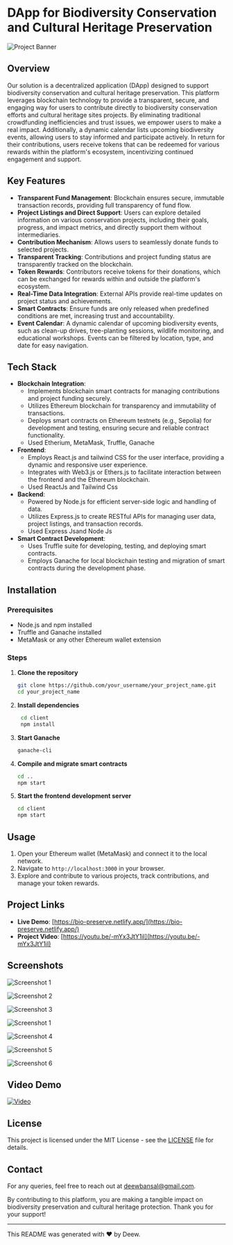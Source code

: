 # DApp for Biodiversity Conservation and Cultural Heritage Preservation

![Project Banner](https://res.cloudinary.com/debw7vpqa/image/upload/v1716709875/sswjeww63jn5orfftoam.png)

## Overview
Our solution is a decentralized application (DApp) designed to support biodiversity conservation and cultural heritage preservation. This platform leverages blockchain technology to provide a transparent, secure, and engaging way for users to contribute directly to biodiversity conservation efforts and cultural heritage sites projects. By eliminating traditional crowdfunding inefficiencies and trust issues, we empower users to make a real impact. Additionally, a dynamic calendar lists upcoming biodiversity events, allowing users to stay informed and participate actively. In return for their contributions, users receive tokens that can be redeemed for various rewards within the platform's ecosystem, incentivizing continued engagement and support.

## Key Features
- **Transparent Fund Management**: Blockchain ensures secure, immutable transaction records, providing full transparency of fund flow.
- **Project Listings and Direct Support**: Users can explore detailed information on various conservation projects, including their goals, progress, and impact metrics, and directly support them without intermediaries.
- **Contribution Mechanism**: Allows users to seamlessly donate funds to selected projects.
- **Transparent Tracking**: Contributions and project funding status are transparently tracked on the blockchain.
- **Token Rewards**: Contributors receive tokens for their donations, which can be exchanged for rewards within and outside the platform's ecosystem.
- **Real-Time Data Integration**: External APIs provide real-time updates on project status and achievements.
- **Smart Contracts**: Ensure funds are only released when predefined conditions are met, increasing trust and accountability.
- **Event Calendar**: A dynamic calendar of upcoming biodiversity events, such as clean-up drives, tree-planting sessions, wildlife monitoring, and educational workshops. Events can be filtered by location, type, and date for easy navigation.

## Tech Stack
- **Blockchain Integration**:
  - Implements blockchain smart contracts for managing contributions and project funding securely.
  - Utilizes Ethereum blockchain for transparency and immutability of transactions.
  - Deploys smart contracts on Ethereum testnets (e.g., Sepolia) for development and testing, ensuring secure and reliable contract functionality.
  - Used Etherium, MetaMask, Truffle, Ganache 
- **Frontend**:
  - Employs React.js and tailwind CSS for the user interface, providing a dynamic and responsive user experience.
  - Integrates with Web3.js or Ethers.js to facilitate interaction between the frontend and the Ethereum blockchain.
  - Used ReactJs and Tailwind Css
- **Backend**:
  - Powered by Node.js for efficient server-side logic and handling of data.
  - Utilizes Express.js to create RESTful APIs for managing user data, project listings, and transaction records.
  - Used Express Jsand Node Js
- **Smart Contract Development**:
  - Uses Truffle suite for developing, testing, and deploying smart contracts.
  - Employs Ganache for local blockchain testing and migration of smart contracts during the development phase.

## Installation

### Prerequisites
- Node.js and npm installed
- Truffle and Ganache installed
- MetaMask or any other Ethereum wallet extension

### Steps

1. **Clone the repository**
   ```sh
   git clone https://github.com/your_username/your_project_name.git
   cd your_project_name
2. **Install dependencies** 
   ```sh npm install
    cd client
    npm install
3. **Start Ganache**
    ```sh
    ganache-cli
4. **Compile and migrate smart contracts**
    ```sh
    cd ..
    npm start
5. **Start the frontend development server**
    ```sh
    cd client
    npm start

## Usage

1. Open your Ethereum wallet (MetaMask) and connect it to the local network.
2. Navigate to `http://localhost:3000` in your browser.
3. Explore and contribute to various projects, track contributions, and manage your token rewards.

## Project Links

- **Live Demo**: [https://bio-preserve.netlify.app/](https://bio-preserve.netlify.app/)
- **Project Video**: [https://youtu.be/-mYx3JtY1iI](https://youtu.be/-mYx3JtY1iI)

## Screenshots

![Screenshot 1](https://res.cloudinary.com/debw7vpqa/image/upload/v1716710638/abc/dgrdlxjr2ot599jf2kop.jpg)

![Screenshot 2](https://res.cloudinary.com/debw7vpqa/image/upload/v1716710156/cpv0qieqospwbjceoorz.jpg)

![Screenshot 3](https://res.cloudinary.com/debw7vpqa/image/upload/v1716710209/mcls6g2pydfluq7tf9dv.jpg)

![Screenshot 1](https://res.cloudinary.com/debw7vpqa/image/upload/v1716712457/rrchhzhevrbhek873izs.jpg)

![Screenshot 4](https://res.cloudinary.com/debw7vpqa/image/upload/v1716710266/lc5ddnszhdnojhhrki8n.jpg)

![Screenshot 5](https://res.cloudinary.com/debw7vpqa/image/upload/v1716710823/nf9jhsx30ydyb6kvm3x4.jpg)

![Screenshot 6](https://res.cloudinary.com/debw7vpqa/image/upload/v1716710990/w2oyrsd44wwlcfuuk9fm.jpg)

## Video Demo

[![Video](https://img.youtube.com/vi/-mYx3JtY1iI/0.jpg)](https://youtu.be/-mYx3JtY1iI)

## License

This project is licensed under the MIT License - see the [LICENSE](LICENSE) file for details.

## Contact

For any queries, feel free to reach out at [deewbansal@gmail.com](mailto:deewbansal@gmail.com).

By contributing to this platform, you are making a tangible impact on biodiversity preservation and cultural heritage protection. Thank you for your support!

---

This README was generated with ❤️ by Deew.





   
